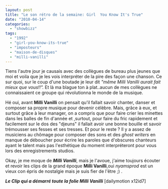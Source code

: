 ```yaml
---
layout: post
title: "Le son rétro de la semaine: Girl  You Know It's True"
date: "2010-04-14"
categories: 
  - "showbizz"
tags: 
  - "1992"
  - "girl-you-know-its-true"
  - "imposteurs"
  - "maison-de-disques"
  - "milli-vanilli"
---
```


Tiens l'autre jour je causais avec des collègues de bureau plus jeunes que moi et voila que je les vois interpréter de la pire des façon une chanson. Ce sur quoi, sur le coup d'une boutade je leur dit _"même Milli Vanilli aurait fait mieux que vous!!"._ Et là ma blague ton à plat..aucun de mes collègues ne connaissaient ce groupe qui révolutionna le monde de la musique.

Hé oui, avant **Milli Vanilli** on pensait qu'il fallait savoir chanter, danser et composer sa propre musique pour devenir célèbre. Mais, grâce à eux, et surtout grâce à leur manager, on a compris que pour faire crier les minettes dans les balles de fin d'année et ,surtout, pour faire du fric rapidement et facilement sur le dos des "djeuns" il fallait avoir une bonne bouille et savoir trémousser ses fesses et ses tresses. Et pour le reste ? Il y a assez de musiciens au chômage pour composer des sons et des _ghost writers_ en manque de déboucher pour écrire les paroles que d'obscures chanteurs ayant le talent mais pas l'esthétique du moment interpréteront pour vous lors des enregistrements studios.

Okay, je me moque de _**Milli Vanilli**_, mais je l'avoue, j'aime toujours écouter et revoir les clips de la grand époque **Milli Vanilli**,oui _nyamsprod_ est un vieux con épris de nostalgie mais je suis fier de l'être ;) .

_**Le Clip qui a démarré toute la folie Milli Vanilli**_ \[dailymotion x12id7\]
